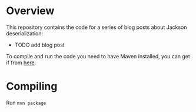 # Overview
This repository contains the code for a series of blog posts about Jackson deserialization:
* TODO add blog post

To compile and run the code you need to have Maven installed, you can get if 
from [here](https://maven.apache.org/download.cgi). 

# Compiling
Run `mvn package`